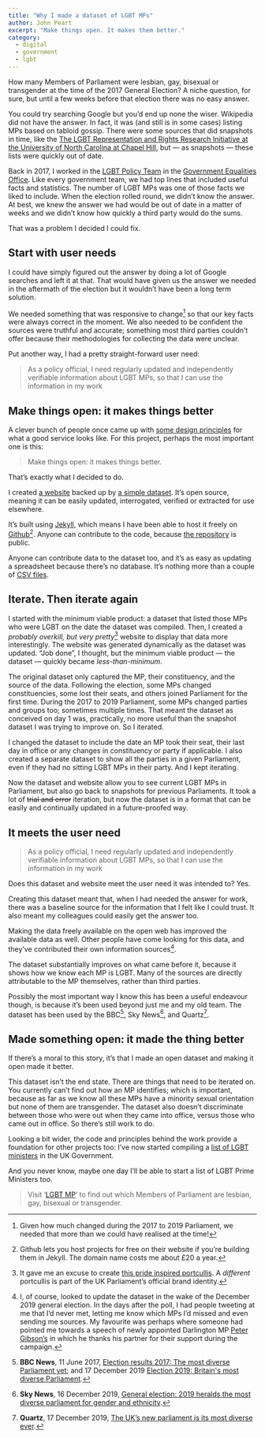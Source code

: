 ```yaml
---
title: "Why I made a dataset of LGBT MPs"
author: John Peart
excerpt: "Make things open. It makes them better."
category:
  - digital
  - government
  - lgbt
---
```


How many Members of Parliament were lesbian, gay, bisexual or transgender at the time of the 2017 General Election? A niche question, for sure, but until a few weeks before that election there was no easy answer. 

You could try searching Google but you’d end up none the wiser. Wikipedia did not have the answer. In fact, it was (and still is in some cases) listing MPs based on tabloid gossip. There were some sources that did snapshots in time, like the [The LGBT Representation and Rights Research Initiative at the University of North Carolina at Chapel Hill](https://globalstudies.unc.edu/lgbt-representation-and-rights-research-initiative/), but — as snapshots — these lists were quickly out of date.

Back in 2017, I worked in the [LGBT Policy Team](https://equalities.blog.gov.uk/2017/07/14/introducing-geos-lgbt-policy-team/) in the [Government Equalities Office](//www.gov.uk/geo). Like every government team, we had top lines that included useful facts and statistics. The number of LGBT MPs was one of those facts we liked to include. When the election rolled round, we didn’t know the answer. At best, we knew the answer we had would be out of date in a matter of weeks and we didn’t know how quickly a third party would do the sums.

That was a problem I decided I could fix.

## Start with user needs

I could have simply figured out the answer by doing a lot of Google searches and left it at that. That would have given us the answer we needed in the aftermath of the election but it wouldn’t have been a long term solution.

We needed something that was responsive to change[^1] so that our key facts were always correct in the moment. We also needed to be confident the sources were truthful and accurate; something most third parties couldn’t offer because their methodologies for collecting the data were unclear.

Put another way, I had a pretty straight-forward user need:

> As a policy official, I need regularly updated and independently verifiable information about LGBT MPs, so that I can use the information in my work

## Make things open: it makes things better

A clever bunch of people once came up with [some design principles](https://www.gov.uk/guidance/government-design-principles) for what a good service looks like. For this project, perhaps the most important one is this:

> Make things open: it makes things better. 

That’s exactly what I decided to do.

I created [a website](https://www.lgbt.mp) backed up by [a simple dataset](https://github.com/johnpeart/lgbt-mp/tree/master/_data). It’s open source, meaning it can be easily updated, interrogated, verified or extracted for use elsewhere.

It’s built using [Jekyll](https://jekyllrb.com), which means I have been able to host it freely on [Github](https://pages.github.com)[^2]. Anyone can contribute to the code, because [the repository](https://github.com/johnpeart/lgbt-mp/) is public.

Anyone can contribute data to the dataset too, and it’s as easy as updating a spreadsheet because there’s no database. It’s nothing more than a  couple of [CSV files](https://github.com/johnpeart/lgbt-mp/tree/master/_data).

## Iterate. Then iterate again

I started with the minimum viable product: a dataset that listed  those MPs who were LGBT on the date the dataset was compiled. Then, I created a *probably overkill, but very pretty*[^portcullis] website to display that data more interestingly. The website was generated dynamically as the dataset was updated. “Job done”, I thought, but the minimum viable product — the dataset — quickly became *less-than-minimum*. 

The original dataset only captured the MP, their constituency, and the source of the data. Following the election, some MPs changed constituencies, some lost their seats, and others joined Parliament for the first time. During the 2017 to 2019 Parliament, some MPs changed parties and groups too; sometimes multiple times. That meant the dataset as conceived on day 1 was, practically, no more useful than the snapshot dataset I was trying to improve on. So I iterated.

I changed the dataset to include the date an MP took their seat, their last day in office or any changes in constituency or party if applicable. I also created a separate dataset to show all the parties in a given Parliament, even if they had no sitting LGBT MPs in their party. And I kept iterating.

Now the dataset and website allow you to see current LGBT MPs in Parliament, but also go back to snapshots for previous Parliaments. It took a lot of ~~trial and error~~ iteration, but now the dataset is in a format that can be easily and continually updated in a future-proofed way.

## It meets the user need

> As a policy official, I need regularly updated and independently verifiable information about LGBT MPs, so that I can use the information in my work

Does this dataset and website meet the user need it was intended to? Yes.

Creating this dataset meant that, when I had needed the answer for work, there was a baseline source for the information that I felt like I could trust. It also meant my colleagues could easily get the answer too.

Making the data freely available on the open web has improved the available data as well. Other people have come looking for this data, and they’ve contributed their own information sources[^tweetedatme].

The dataset substantially improves on what came before it, because it shows how we know each MP is LGBT. Many of the sources are directly attributable to the MP themselves, rather than third parties.

Possibly the most important way I know this has been a useful endeavour though, is because it’s been used beyond just me and my old team. The dataset has been used by the BBC[^bbc], Sky News[^sky], and Quartz[^quartz].

## Made something open: it made the thing better

If there’s a moral to this story, it’s that I made an open dataset and making it open made it better. 

This dataset isn’t the end state. There are things that need to be iterated on. You currently can’t find out how an MP identifies; which is important, because as far as we know all these MPs have a minority sexual orientation but none of them are transgender. The dataset also doesn’t discriminate between those who were out when they came into office, versus those who came out in office. So there’s still work to do.

Looking a bit wider, the code and principles behind the work provide a foundation for other projects too: I’ve now started compiling a [list of LGBT ministers](//ministers.whoare.lgbt) in the UK Government. 

And you never know, maybe one day I’ll be able to start a list of LGBT Prime Ministers too.

> Visit ‘[LGBT MP](//www.lgbt.mp)’ to find out which Members of Parliament are lesbian, gay, bisexual or transgender.


[^1]: Given how much changed during the 2017 to 2019 Parliament, we needed that more than we could have realised at the time!

[^2]: Github lets you host projects for free on their website if you’re building them in Jekyll. The domain name costs me about £20 a year.

[^portcullis]: It gave me an excuse to create [this pride inspired portcullis](https://www.lgbt.mp/assets/images/site/logo.svg). A *different* portcullis is part of the UK Parliament’s official brand identity.

[^tweetedatme]: I, of course, looked to update the dataset in the wake of the December 2019 general election. In the days after the poll, I had people tweeting at me that I’d never met, letting me know which MPs I’d missed and even sending me sources. My favourite was perhaps where someone had pointed me towards a speech of newly appointed Darlington MP [Peter Gibson’s](https://www.facebook.com/darlingtonconservativeparty/videos/2550400468415917/) in which he thanks his partner for their support during the campaign.

[^bbc]: **BBC News**, 11 June 2017, [Election results 2017: The most diverse Parliament yet](https://www.bbc.co.uk/news/election-2017-40232272); and 17 December 2019 [Election 2019: Britain's most diverse Parliament](https://www.bbc.co.uk/news/election-2019-50808536).

[^sky]: **Sky News**, 16 December 2019, [General election: 2019 heralds the most diverse parliament for gender and ethnicity](https://news.sky.com/story/general-election-2019-heralds-the-most-diverse-parliament-for-gender-and-ethnicity-11885529).

[^quartz]: **Quartz**, 17 December 2019, [The UK’s new parliament is its most diverse ever](https://qz.com/1769275/new-uk-parliament-has-record-number-of-female-non-white-and-lgbtq-mps/).